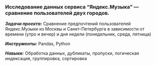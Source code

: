 ### Исследование данных сервиса “Яндекс.Музыка” — сравнение пользователей двух городов.

***Задачи проекта:***
Сравнение предпочтений пользователей Яндекс.Музыки из Москвы и Санкт-Петербурга в зависимости от времени (утро и вечер) и дня недели (понедельник, среда, пятница)

***Инструменты:***
Pandas, Python

***Навыки:***
Обработка данных, дубликаты, пропуски, логическая индексация, группировка, сортировка
